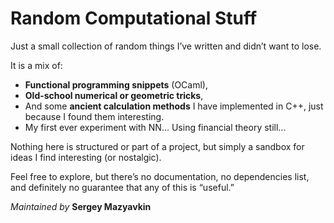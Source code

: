 # Random Computational Stuff

Just a small collection of random things I’ve written and didn’t want to lose.

It is a mix of:
- **Functional programming snippets** (OCaml),
- **Old-school numerical or geometric tricks**,
- And some **ancient calculation methods** I have implemented in C++, just because I found them interesting.
- My first ever experiment with NN... Using financial theory still...

Nothing here is structured or part of a project, but simply a sandbox for ideas I find interesting (or nostalgic).  

Feel free to explore, but there’s no documentation, no dependencies list, and definitely no guarantee that any of this is “useful.”  

*Maintained by* **Sergey Mazyavkin**
